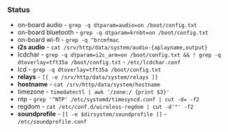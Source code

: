 ### Status

- on-board audio     - `grep -q dtparam=audio=on /boot/config.txt`
- on-board bluetooth - `grep -q dtparam=krnbt=on /boot/config.txt`
- on-board wi-fi     - `grep -q ^brcmfmac`
- **i2s audio**        - `cat /srv/http/data/system/audio-{aplayname,output}`
- lcdchar            - `grep -q dtparam=i2c_arm=on /boot/config.txt && ! grep -q dtoverlay=tft35a /boot/config.txt` - `/etc/lcdchar.conf`
- lcd                - `grep -q dtoverlay=tft35a /boot/config.txt`
- **relays**           - `[[ -e /srv/http/data/system/relays ]]`
- **hostname**         - `cat /srv/http/data/system/hostname`
- timezone           - `timedatectl | awk '/zone:/ {print $3}'`
- ntp                - `grep '^NTP' /etc/systemd/timesyncd.conf | cut -d= -f2`
- regdom             - `cat /etc/conf.d/wireless-regdom | cut -d'"' -f2`
- **soundprofile**     - `[[ -e $dirsystem/soundprofile ]]` - `/etc/soundprofile.conf`
